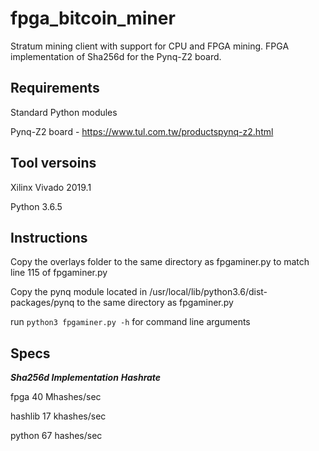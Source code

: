 # fpga_bitcoin_miner
Stratum mining client with support for CPU and FPGA mining.  FPGA implementation of Sha256d for the Pynq-Z2 board.
## Requirements
Standard Python modules

Pynq-Z2 board - https://www.tul.com.tw/productspynq-z2.html
## Tool versoins
Xilinx Vivado 2019.1

Python 3.6.5
## Instructions
Copy the overlays folder to the same directory as fpgaminer.py to match line 115 of fpgaminer.py

Copy the pynq module located in /usr/local/lib/python3.6/dist-packages/pynq to the same directory as fpgaminer.py

run `python3 fpgaminer.py -h` for command line arguments
## Specs
***Sha256d Implementation***          ***Hashrate***

fpga                            40 Mhashes/sec

hashlib                         17 khashes/sec

python                          67 hashes/sec
